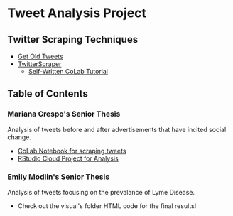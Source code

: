 # Tweet Analysis Project
## Twitter Scraping Techniques
 * [Get Old Tweets](https://github.com/Jefferson-Henrique/GetOldTweets-python)
 * [TwitterScraper](https://github.com/taspinar/twitterscraper)
      - [Self-Written CoLab Tutorial](https://colab.research.google.com/drive/1Cr3elAIN9mhAsGZisgkIYoA_b8nVR6A2)
## Table of Contents
### Mariana Crespo's Senior Thesis
Analysis of tweets before and after advertisements that have incited social change.
   - [CoLab Notebook for scraping tweets](https://colab.research.google.com/drive/1I3g-ZVrYCXkyK5VcVZ6Ujf-7_rz-7SJy)
   - [RStudio Cloud Project for Analysis](https://rstudio.cloud/project/1043564)
### Emily Modlin's Senior Thesis
Analysis of tweets focusing on the prevalance of Lyme Disease.
 - Check out the visual's folder HTML code for the final results!

